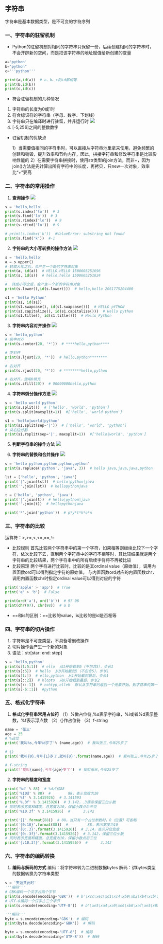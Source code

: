 ## 字符串

字符串是基本数据类型，是不可变的字符序列

### 一、字符串的驻留机制

  - Python的驻留机制对相同的字符串只保留一份，后续创建相同的字符串时，不会开辟新的空间，而是把该字符串的地址赋值给新创建的变量

  ```py
  a='python'
  b="python"
  c='''python'''

  print(a,id(a))  # a、b、c的id都相等
  print(b,id(b))
  print(c,id(c))
  ```
  - 符合驻留机制的几种情况
  1. 字符串的长度为0或1时
  2. 符合标识符的字符串（字母、数字、下划线）
  3. 字符串只在编译时进行驻留，并非运行时
    ![](https://kingan-md-img.oss-cn-guangzhou.aliyuncs.com/blog/202305112211131.png)
  4. [-5,256]之间的整数数字

  - 驻留机制的优缺点

    1）当需要值相同的字符串时，可以直接从字符串池里拿来使用，避免频繁的创建和销毁，提升效率和节约内存，因此，拼接字符串和修改字符串是比较影响性能的
    2）在需要字符串拼接时，使用str类型的join方法，而非+，因为join()方法是先计算出所有字符中的长度，再拷贝，只new一次对象，效率比“+”要高

### 二、字符串的常用操作

1. **查询操作**
![](https://kingan-md-img.oss-cn-guangzhou.aliyuncs.com/blog/202305162125571.png) 
```py
s = 'hello,hello'
print(s.index('lo'))  # 3
print(s.find('lo'))  # 3
print(s.rindex('lo'))  # 9
print(s.rfind('lo'))  # 9

# print(s.index('k'))  #ValueError: substring not found
print(s.find('k'))  #-1
```

2. **字符串的大小写转换的操作方法** 
![](https://kingan-md-img.oss-cn-guangzhou.aliyuncs.com/blog/202305162136199.png)
```py
s = 'hello,hello'
a = s.upper()
# 转成大写之后，会产生一个新的字符串对象
print(a, id(a))  # HELLO,HELLO 1500605251696    
print(s, id(s))  # hello,hello 1500605251824

#  转成小写之后，会产生一个新的字符串对象
print(s.lower(),id(s.lower()))  # hello,hello 2061775204400 

s1 = 'hello Python'
print(s1, id(s1))
print(s1.swapcase(), id(s1.swapcase()))  # HELLO pYTHON
print(s1.capitalize(), id(s1.capitalize()))  # Hello python
print(s1.title(), id(s1.title()))  # Hello Python
```

3. **字符串内容对齐操作**
![](https://kingan-md-img.oss-cn-guangzhou.aliyuncs.com/blog/202305162217407.png)

```py
s = 'hello,python'
# 居中对齐
print(s.center(20, '*'))  # ****hello,python****

# 左对齐
print(s.ljust(20, '*'))  # hello,python********

# 右对齐
print(s.rjust(20, '*'))  # ********hello,python

# 右对齐，使用0填充
print(s.zfill(20))  # 00000000hello,python
```

4. **字符串劈分操作方法**
![](https://kingan-md-img.oss-cn-guangzhou.aliyuncs.com/blog/202305172124273.png)
```py
s = 'hello world python'
print(s.split())  # ['hello', 'world', 'python']
print(s.split(maxsplit=1))  #['hello', 'world python']

s1 = 'hello|world|python'
print(s1.split(sep='|'))  # ['hello', 'world', 'python']
# 从右边分割
print(s1.rsplit(sep='|', maxsplit=1))  #['hello|world', 'python']
```

5. **判断字符串的操作方法**
![](https://kingan-md-img.oss-cn-guangzhou.aliyuncs.com/blog/202305172130105.png)




6. **字符串的替换和合并操作**
![](https://kingan-md-img.oss-cn-guangzhou.aliyuncs.com/blog/202305172154491.png)
```py
s = 'hello python,python,python,python'
print(s.replace('python', 'java', 3))  # hello java,java,java,python

lst = ['hello', 'python', 'java']
print('|'.join(lst))  # hello|python|java
print(''.join(lst))  # hellopythonjava

t = ('hello', 'python', 'java')
print('|'.join(t))  # hello|python|java
print(''.join(t))  # hellopythonjava

print('*'.join('python'))  # p*y*t*h*o*n
```

### 三、字符串的比较

运算符：>,>=,<,<=,==,!=
 
- 比较规则
首先比较两个字符串中的第一个字符，如果相等则继续比较下一个字符，依次比较下去，直到两个字符串中的字符不相等时，其比较结果就是两个字符串的比较结果，两个字符串中的所有后续字符将不再被比较
- 比较原理
两个字符进行比较时，比较的是其ordinal value（原始值），调用内置函数ord可以得到指定字符的原始值。
与内置函数ord对应的内置函数chr，调用内置函数chr时指定ordinal value可以得到对应的字符

```py
print('apple' > 'app')  # True
print('a' > 'b')  # False

print(ord('a'), ord('b'))  # 97 98
print(chr(97), chr(98))  # a b

```
- ==和is的区别：==比较的value，is比较的是id是否相等
### 四、字符串的切片操作
1. 字符串是不可变类型，不具备增删改操作
2. 切片操作会产生一个新的对象
3. 语法：str[star: end: step]
```py
s = 'hello,python'
print(s[1:5:1])  # ello  从1开始截到5（不包含5），步长1
print(s[:5])  # hello  从0开始截到5（不包含5），步长1
print(s[1:])  # ello,python  从1开始截到最后，步长1
print(s[::2])  # hlopto  从0开始截到最后，步长2
print(s[::-1])  # nohtyp,olleh  默认从字符串的最后一个元素开始，到字符串的第一个元素结束，因为步长为负数
print(s[-6::1])  #python
```


### 五、格式化字符串
1. **格式化字符串常用占位符**
 （1）%做占位符,%s表示字符串，%i或者%d表示整数，%f表示浮点数
 （2）{}作占位符
 （3）f-string

```py
name = '张三'
age = 25
# %占位
print('我叫%s,今年%d岁了'% (name,age))  # 我叫张三,今年25岁了

# {}
print('我叫{0},今年{1}岁了,就叫{0}'.format(name,age))  # 我叫张三,今年25岁了,就叫张三   

# f-string
print(f'我叫{name},今年{age}岁了')  # 我叫张三,今年25岁了
```
2. **字符串的精度和宽度**

```py
print('%d' % 88)  # %d占位88
print('%10d' % 88)  #        88，表示宽度为10
print('%f' % 3.1415926)  # 3.141593
print('%.3f' % 3.1415926)  # 3.142，.3表示保留三位小数
# 同时表示宽度和精度，总宽度为10，保留小数点后三位
print('%10.3f' % 3.1415926)  #      3.142

print('{}'.format(88))  # 88，当只有一个占位参数时，0（位置）可省略
print('{0:10}'.format(88))  #         88，表示宽度为10
print('{0:.3}'.format(3.1415926))  # 3.14，表示只位宽度
print('{0:.3f}'.format(3.1415926))  # 3.142，保留三位小数
# 同时表示宽度和精度，总宽度为10，保留小数点后三位
print('{:10.3f}'.format(3.1415926))  #      3.142
```

### 六、字符串的编码转换

1. **编码与解码的方式**
编码：将字符串转为二进制数据bytes
解码：讲bytes类型的数据转换为字符串类型 
```py
s = '天涯共此时'
'''编码'''
# GBK编码一个汉字占两个字节
print(s.encode(encoding='GBK'))  # b'\xcc\xec\xd1\xc4\xb9\xb2\xb4\xcb\xca\xb1'
# UTF-8编码一个汉字占三个字节
print(s.encode(encoding='UTF-8'))  # b'\xe5\xa4\xa9\xe6\xb6\xaf\xe5\x85\xb1\xe6\xad\xa4\xe6\x97\xb6'

'''解码'''
byte = s.encode(encoding='GBK')  # 编码
print(byte.decode(encoding='GBK'))  # 解码

byte = s.encode(encoding='UTF-8')  # 编码
print(byte.decode(encoding='UTF-8'))  # 解码
```